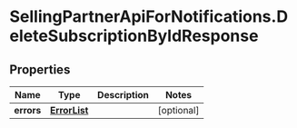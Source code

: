 # SellingPartnerApiForNotifications.DeleteSubscriptionByIdResponse

## Properties
Name | Type | Description | Notes
------------ | ------------- | ------------- | -------------
**errors** | [**ErrorList**](ErrorList.md) |  | [optional] 
